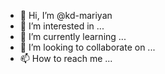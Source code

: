 - 👋 Hi, I’m @kd-mariyan
- 👀 I’m interested in ...
- 🌱 I’m currently learning ...
- 💞️ I’m looking to collaborate on ...
- 📫 How to reach me ...

<!---
kd-mariyan/kd-mariyan is a ✨ special ✨ repository because its `README.md` (this file) appears on your GitHub profile.
You can click the Preview link to take a look at your changes.
--->
